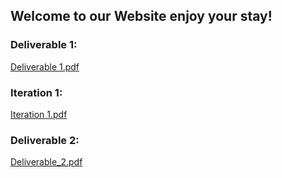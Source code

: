 ## Welcome to our Website enjoy your stay!

### Deliverable 1:
[Deliverable 1.pdf](https://github.com/TechPoweredSolutionsInc-TPSINK/TPSink/files/8560438/Deliverable.1.pdf)

### Iteration 1:
[Iteration 1.pdf](https://github.com/TechPoweredSolutionsInc-TPSINK/TPSink/files/8656435/Iteration.1.pdf)

### Deliverable 2:
[Deliverable_2.pdf](https://github.com/TechPoweredSolutionsInc-TPSINK/TPSink/files/8735064/Deliverable_2.pdf)
